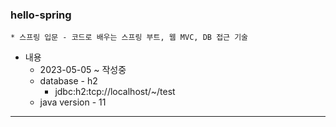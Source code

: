 ### hello-spring
```
* 스프링 입문 - 코드로 배우는 스프링 부트, 웹 MVC, DB 접근 기술
```

* 내용
  * 2023-05-05 ~ 작성중
  * database - h2
    * jdbc:h2:tcp://localhost/~/test
  * java version - 11

---
